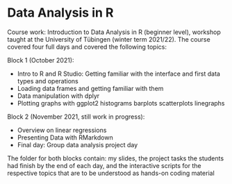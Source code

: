 # Data Analysis in R
 Course work: Introduction to Data Analysis in R (beginner level), workshop taught at the  University of Tübingen (winter term 2021/22). 
 The course covered four full days and covered the following topics:

Block 1 (October 2021):
- Intro to R and R Studio: Getting familiar with the interface and first data types and operations
- Loading data frames and getting familiar with them
- Data manipulation with dplyr
- Plotting graphs with ggplot2
  histograms
  barplots
  scatterplots
  linegraphs

Block 2 (November 2021, still work in progress):
- Overview on linear regressions
- Presenting Data with RMarkdown
- Final day: Group data analysis project day

The folder for both blocks contain: my slides, the project tasks the students had finish by the end of each day, and the interactive scripts for the respective
topics that are to be understood as hands-on coding material

